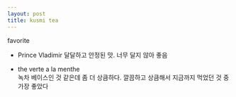 ```yaml
---
layout: post
title: kusmi tea
---
```

favorite   
* Prince Vladimir 달달하고 안정된 맛. 너무 달지 않아 좋음

* the verte a la menthe  
녹차 베이스인 것 같은데 좀 더 상큼하다. 깔끔하고 상큼해서 지금까지 먹었던 것 중 가장 좋았다
